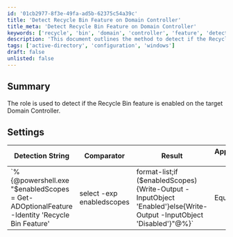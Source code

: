 ```yaml
---
id: '01cb2977-8f3e-49fa-ad5b-62375c54a39c'
title: 'Detect Recycle Bin Feature on Domain Controller'
title_meta: 'Detect Recycle Bin Feature on Domain Controller'
keywords: ['recycle', 'bin', 'domain', 'controller', 'feature', 'detection']
description: 'This document outlines the method to detect if the Recycle Bin feature is enabled on a target Domain Controller using a specific detection string and provides details on the applicable operating system.'
tags: ['active-directory', 'configuration', 'windows']
draft: false
unlisted: false
---
```

## Summary

The role is used to detect if the Recycle Bin feature is enabled on the target Domain Controller.

## Settings

| Detection String                                                                                                                                                     | Comparator | Result  | Applicable OS |
|----------------------------------------------------------------------------------------------------------------------------------------------------------------------|------------|---------|----------------|
| `%{@powershell.exe "$enabledScopes = Get-ADOptionalFeature -Identity 'Recycle Bin Feature'|select -exp enabledscopes|format-list;if ($enabledScopes){Write-Output -InputObject 'Enabled'}else{Write-Output -InputObject 'Disabled'}"@%}` | Equals     | Enabled | Windows        |







